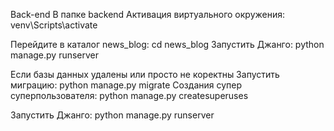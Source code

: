 Back-end
В папке backend 
Активация виртуального окружения: venv\Scripts\activate

Перейдите в каталог news_blog: cd news_blog
Запустить Джанго: python manage.py runserver

Если базы данных удалены или просто не коректны 
Запустить миграцию: python manage.py migrate
Создания супер суперпользователя: python manage.py createsuperuses

Запустить Джанго: python manage.py runserver
